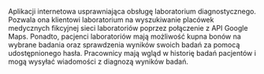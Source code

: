 Aplikacji internetowa usprawniająca obsługę laboratorium diagnostycznego. Pozwala ona klientowi laboratorium na wyszukiwanie placówek medycznych fikcyjnej sieci laboratoriów poprzez połączenie z API Google Maps. Ponadto, pacjenci laboratoriów mają możliwość kupna bonów na wybrane badania oraz sprawdzenia wyników swoich badań za pomocą udostępnionego hasła. Pracownicy mają wgląd w historię badań pacjentów i mogą wysyłać wiadomości z diagnozą wyników badań.
